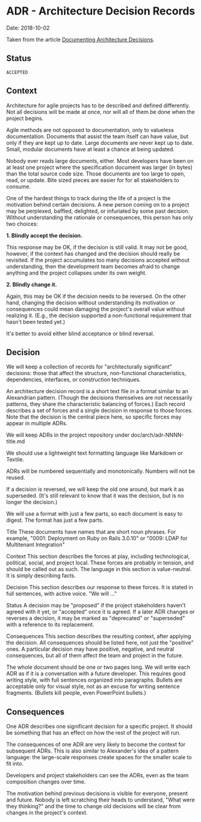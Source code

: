 # ADR - Architecture Decision Records

Date: 2018-10-02

Taken from the article [Documenting Architecture Decisions](http://thinkrelevance.com/blog/2011/11/15/documenting-architecture-decisions).

## Status

`ACCEPTED`

## Context

Architecture for agile projects has to be described and defined
differently. Not all decisions will be made at once, nor will all of
them be done when the project begins.

Agile methods are not opposed to documentation, only to valueless
documentation. Documents that assist the team itself can have value,
but only if they are kept up to date. Large documents are never kept
up to date. Small, modular documents have at least a chance at being
updated.

Nobody ever reads large documents, either. Most developers have been
on at least one project where the specification document was larger
(in bytes) than the total source code size. Those documents are too
large to open, read, or update. Bite sized pieces are easier for for
all stakeholders to consume.

One of the hardest things to track during the life of a project is the
motivation behind certain decisions. A new person coming on to a
project may be perplexed, baffled, delighted, or infuriated by some
past decision. Without understanding the rationale or consequences,
this person has only two choices:

**1. Blindly accept the decision.**

This response may be OK, if the decision is still valid. It may
not be good, however, if the context has changed and the decision
should really be revisited. If the project accumulates too many
decisions accepted without understanding, then the development
team becomes afraid to change anything and the project collapses
under its own weight.

**2. Blindly change it.**

Again, this may be OK if the decision needs to be reversed. On the
other hand, changing the decision without understanding its
motivation or consequences could mean damaging the project's
overall value without realizing it. (E.g., the decision supported
a non-functional requirement that hasn't been tested yet.)

It's better to avoid either blind acceptance or blind reversal.

## Decision

We will keep a collection of records for "architecturally significant"
decisions: those that affect the structure, non-functional
characteristics, dependencies, interfaces, or construction techniques.

An architecture decision record is a short text file in a format
similar to an Alexandrian pattern. (Though the decisions themselves
are not necessarily patterns, they share the characteristic balancing
of forces.) Each record describes a set of forces and a single
decision in response to those forces. Note that the decision is the
central piece here, so specific forces may appear in multiple ADRs.

We will keep ADRs in the project repository under
doc/arch/adr-NNNN-title.md

We should use a lightweight text formatting language like Markdown or
Textile.

ADRs will be numbered sequentially and monotonically. Numbers will not
be reused.

If a decision is reversed, we will keep the old one around, but mark
it as superseded. (It's still relevant to know that it was the
decision, but is no longer the decision.)

We will use a format with just a few parts, so each document is easy
to digest. The format has just a few parts.

Title These documents have names that are short noun phrases. For
example, "0001: Deployment on Ruby on Rails 3.0.10" or "0009:
LDAP for Multitenant Integration"

Context This section describes the forces at play, including
technological, political, social, and project local. These forces are
probably in tension, and should be called out as such. The language in
this section is value-neutral. It is simply describing facts.

Decision This section describes our response to these forces. It is
stated in full sentences, with active voice. "We will ..."

Status A decision may be "proposed" if the project stakeholders
haven't agreed with it yet, or "accepted" once it is agreed. If a
later ADR changes or reverses a decision, it may be marked as
"deprecated" or "superseded" with a reference to its replacement.

Consequences This section describes the resulting context, after
applying the decision. All consequences should be listed here, not
just the "positive" ones. A particular decision may have positive,
negative, and neutral consequences, but all of them affect the team
and project in the future.

The whole document should be one or two pages long. We will write
each ADR as if it is a conversation with a future developer. This
requires good writing style, with full sentences organized into
paragraphs. Bullets are acceptable only for visual style, not as an
excuse for writing sentence fragments. (Bullets kill people, even
PowerPoint bullets.)

## Consequences

One ADR describes one significant decision for a specific project. It
should be something that has an effect on how the rest of the project
will run.

The consequences of one ADR are very likely to become the context for
subsequent ADRs. This is also similar to Alexander's idea of a pattern
language: the large-scale responses create spaces for the smaller
scale to fit into.

Developers and project stakeholders can see the ADRs, even as the team
composition changes over time.

The motivation behind previous decisions is visible for everyone,
present and future. Nobody is left scratching their heads to
understand, "What were they thinking?" and the time to change old
decisions will be clear from changes in the project's context.
